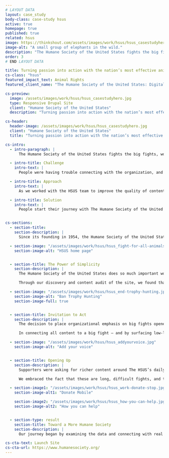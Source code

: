 ```yaml
---
# LAYOUT DATA
layout: case_study
body-class: case-study hsus
active: true
homepage: true
published: true
related: hsus
image: https://thinkshout.com/assets/images/work/hsus/hsus_casestudyhero.jpg
image-alt: "A small group of elephants in the wild."
description: "The Humane Society of the United States fights the big fights, working to end all forms of animal cruelty and achieve the vision behind our name: A humane society."
order: 3
# END LAYOUT DATA

title: Turning passion into action with the nation’s most effective animal protection organization.
cs-class: "hsus"
featured_impact_text: Animal Rights
featured_client_name: "The Humane Society of the United States: Digital Advocacy & User Journeys"

cs-preview:
  image: /assets/images/work/hsus/hsus_casestudyhero.jpg
  type: Responsive Drupal Site
  client: "Humane Society of the United States"
  description: "Turning passion into action with the nation’s most effective animal protection organization."

cs-header:
  header-image: /assets/images/work/hsus/hsus_casestudyhero.jpg
  client: "Humane Society of the United States"
  title: "Turning passion into action with the nation’s most effective animal protection organization."

cs-intro:
  - intro-paragraph: |
      The Humane Society of the United States fights the big fights, working to end all forms of animal cruelty and achieve the vision behind our name: A humane society.

  - intro-title: Challenge
    intro-text: |
      People were having trouble connecting with the organization, and the existing website suffered from an encyclopedic approach that wasn’t working for supporters, staff, or the general public.

  - intro-title: Approach
    intro-text: |
      As we worked with the HSUS team to improve the quality of content across the site, we also developed a site governance plan that will ensure the strength, cadence, and relevancy of content into the future.

  - intro-title: Solution
    intro-text: |
      People start their journey with The Humane Society of the United States through the a love of one animal, and by connecting them with the underlying issue, we invite them to participate in a larger story.


cs-sections:
  - section-title:
    section-description: |
      Since its founding in 1954, the Humane Society of the United States has fought the fights that only it could fight, taking on powerful forces and root causes that threaten the welfare of animals. The organization works directly to impact policies and systemic animal welfare issues. Their most important goal is to prevent animals from getting into situations of distress in the first place. They drive transformational change for animals—bringing a wide set of tools to take on the biggest fights, confronting multibillion dollar industries and staying the course until they achieve reform.

  - section-image: "/assets/images/work/hsus/hsus_fight-for-all-animals.jpg"
    section-image-alt: "HSUS home page"


  - section-title: The Power of Simplicity
    section-description: |
      The Humane Society of the United States does so much important work, across so many issues and in so many places, that the brand position had become overly complex. People were having trouble connecting with the organization, and the existing website suffered from an encyclopedic approach that wasn’t working for supporters, staff, or the general public.

      Through our discovery and content audit of the site, we found that much of the existing traffic to humanesociety.org came from people searching for tips, tricks, and resources for treating animals more humanely. And so one of our early insights was born: people start their journey with The Humane Society of the United States through the a love of one animal, and by connecting them with the underlying issue, we invite them to participate in a larger story.

  - section-image: "/assets/images/work/hsus/hsus_end-trophy-hunting.jpg"
    section-image-alt: "Ban Trophy Hunting"
    section-image-full: true


  - section-title: Invitation to Act
    section-description: |
      The decision to place organizational emphasis on big fights opened the door for making every piece of content actionable. Going into the redesign, we heard from constituents that The HSUS did incredible work, but that often the work was done in isolation. They wanted an invitation to be part of the success story and take action alongside the organization.

      In connecting all content to a big fight — and by surfacing low-lift actions associated with each of those fights — we brought every site visit to within a single click of action. Now, no matter whether a visitor comes from a search, an email, or a banner ad, they have an immediate way to make a difference and join the movement.

  - section-image: "/assets/images/work/hsus/hsus_addyourvoice.jpg"
    section-image-alt: "Add your voice"


  - section-title: Opening Up
    section-description: |
      Supporters were asking for richer content around The HSUS’s daily work, and the results of that work. We found that there were so many stories happening that weren’t reaching the audiences that wanted to hear them. The long-tail process meant results sometimes came months after the call to action was made.

      We embraced the fact that these are long, difficult fights, and they aren’t going to get solved overnight. But when progress is made on policies or the needle moves in favor of these big fights, it will be easier for people to know it and see it surfaced on the site.

  - section-image1: "/assets/images/work/hsus/hsus_work-donate-stop.jpg"
    section-image-alt1: "Donate Mobile"

    section-image2: "/assets/images/work/hsus/hsus_how-you-can-help.jpg"
    section-image-alt2: "How you can help"


  - section-type: result
    section-title: Toward a More Humane Society
    section-description: |
      Our journey began by examining the data and connecting with real users to learn how visitors experienced the HSUS website. Armed with new insight, we developed a bold, story-driven, action-packed site that elevates the organization’s new brand. Along with our friends at the Humane Society (and our animal friends around the world), we look forward to engaging a whole new generation of HSUS supporters and creating opportunities for any visitor to become a hero the instant they are inspired to take action.

cs-cta-text: Launch Site
cs-cta-url: https://www.humanesociety.org/
---
```

